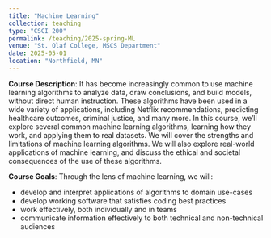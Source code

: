 ```yaml
---
title: "Machine Learning"
collection: teaching
type: "CSCI 200"
permalink: /teaching/2025-spring-ML
venue: "St. Olaf College, MSCS Department"
date: 2025-05-01
location: "Northfield, MN"
---
```


**Course Description**: It has become increasingly common to use machine learning algorithms to analyze data, draw conclusions, and build models, without direct human instruction. These algorithms have been used in a wide variety of applications, including Netflix recommendations, predicting healthcare outcomes, criminal justice, and many more. In this course, we’ll explore several common machine learning algorithms, learning how they work, and applying them to real datasets. We will cover the strengths and limitations of machine learning algorithms. We will also explore real-world applications of machine learning, and discuss the ethical and societal consequences of the use of these algorithms.

**Course Goals**: Through the lens of machine learning, we will:
- develop and interpret applications of algorithms to domain use-cases
- develop working software that satisfies coding best practices
- work effectively, both individually and in teams
- communicate information effectively to both technical and non-technical audiences
